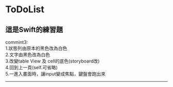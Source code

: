 # ToDoList
## 這是Swift的練習題
commint3:  
1.狀態列由原本的黑色改為白色  
2.文字由黑色改為白色  
3.改變table View 及 cell的底色(storyboard改)  
4.回到上一頁(self.可省略)  
5.一進入畫面時，讓input變成焦點，鍵盤會跑出來  
***
